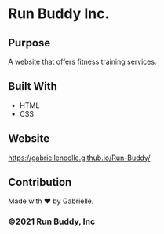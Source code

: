 # Run Buddy Inc.

## Purpose
A website that offers fitness training services.

## Built With
* HTML
* CSS

## Website
https://gabriellenoelle.github.io/Run-Buddy/

## Contribution
Made with ❤️ by Gabrielle.

### ©️2021 Run Buddy, Inc 
